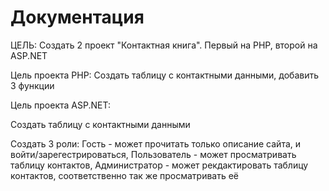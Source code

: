 # Документация

ЦЕЛЬ:
Создать 2 проект "Контактная книга". Первый на PHP, второй на ASP.NET

Цель проекта PHP:
Создать таблицу с контактными данными, добавить 3 функции

Цель проекта ASP.NET:

Создать таблицу с контактными данными

Создать 3 роли: 
Гость - может прочитать только описание сайта, и войти/зарегестрироваться,
Пользователь - может просматривать таблицу контактов, 
Администратор - может рекдактировать таблицу контактов, соответственно так же просматривать её

